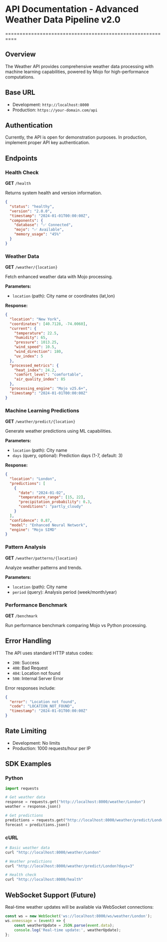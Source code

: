 # API Documentation - Advanced Weather Data Pipeline v2.0
==========================================================

## Overview

The Weather API provides comprehensive weather data processing with machine learning capabilities, powered by Mojo for high-performance computations.

## Base URL

- Development: `http://localhost:8000`
- Production: `https://your-domain.com/api`

## Authentication

Currently, the API is open for demonstration purposes. In production, implement proper API key authentication.

## Endpoints

### Health Check

**GET** `/health`

Returns system health and version information.

```json
{
  "status": "healthy",
  "version": "2.0.0",
  "timestamp": "2024-01-01T00:00:00Z",
  "components": {
    "database": "✅ Connected",
    "mojo": "✅ Available",
    "memory_usage": "45%"
  }
}
```

### Weather Data

**GET** `/weather/{location}`

Fetch enhanced weather data with Mojo processing.

**Parameters:**
- `location` (path): City name or coordinates (lat,lon)

**Response:**
```json
{
  "location": "New York",
  "coordinates": [40.7128, -74.0060],
  "current": {
    "temperature": 22.5,
    "humidity": 65,
    "pressure": 1013.25,
    "wind_speed": 10.5,
    "wind_direction": 180,
    "uv_index": 5
  },
  "processed_metrics": {
    "heat_index": 24.2,
    "comfort_level": "comfortable",
    "air_quality_index": 85
  },
  "processing_engine": "Mojo v25.6+",
  "timestamp": "2024-01-01T00:00:00Z"
}
```

### Machine Learning Predictions

**GET** `/weather/predict/{location}`

Generate weather predictions using ML capabilities.

**Parameters:**
- `location` (path): City name
- `days` (query, optional): Prediction days (1-7, default: 3)

**Response:**
```json
{
  "location": "London",
  "predictions": [
    {
      "date": "2024-01-02",
      "temperature_range": [15, 22],
      "precipitation_probability": 0.3,
      "conditions": "partly_cloudy"
    }
  ],
  "confidence": 0.87,
  "model": "Enhanced Neural Network",
  "engine": "Mojo SIMD"
}
```

### Pattern Analysis

**GET** `/weather/patterns/{location}`

Analyze weather patterns and trends.

**Parameters:**
- `location` (path): City name
- `period` (query): Analysis period (week/month/year)

### Performance Benchmark

**GET** `/benchmark`

Run performance benchmark comparing Mojo vs Python processing.

## Error Handling

The API uses standard HTTP status codes:

- `200`: Success
- `400`: Bad Request
- `404`: Location not found
- `500`: Internal Server Error

Error responses include:
```json
{
  "error": "Location not found",
  "code": "LOCATION_NOT_FOUND",
  "timestamp": "2024-01-01T00:00:00Z"
}
```

## Rate Limiting

- Development: No limits
- Production: 1000 requests/hour per IP

## SDK Examples

### Python

```python
import requests

# Get weather data
response = requests.get("http://localhost:8000/weather/London")
weather = response.json()

# Get predictions
predictions = requests.get("http://localhost:8000/weather/predict/London?days=5")
forecast = predictions.json()
```

### cURL

```bash
# Basic weather data
curl "http://localhost:8000/weather/London"

# Weather predictions
curl "http://localhost:8000/weather/predict/London?days=3"

# Health check
curl "http://localhost:8000/health"
```

## WebSocket Support (Future)

Real-time weather updates will be available via WebSocket connections:

```javascript
const ws = new WebSocket('ws://localhost:8000/ws/weather/London');
ws.onmessage = (event) => {
    const weatherUpdate = JSON.parse(event.data);
    console.log('Real-time update:', weatherUpdate);
};
```
